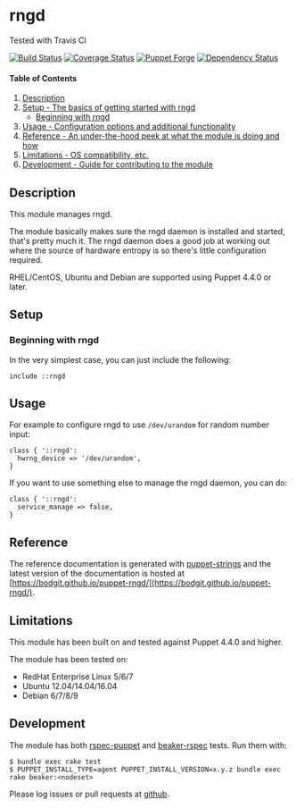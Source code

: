 # rngd

Tested with Travis CI

[![Build Status](https://travis-ci.org/bodgit/puppet-rngd.svg?branch=master)](https://travis-ci.org/bodgit/puppet-rngd)
[![Coverage Status](https://coveralls.io/repos/bodgit/puppet-rngd/badge.svg?branch=master&service=github)](https://coveralls.io/github/bodgit/puppet-rngd?branch=master)
[![Puppet Forge](http://img.shields.io/puppetforge/v/bodgit/rngd.svg)](https://forge.puppetlabs.com/bodgit/rngd)
[![Dependency Status](https://gemnasium.com/bodgit/puppet-rngd.svg)](https://gemnasium.com/bodgit/puppet-rngd)

#### Table of Contents

1. [Description](#description)
2. [Setup - The basics of getting started with rngd](#setup)
    * [Beginning with rngd](#beginning-with-rngd)
3. [Usage - Configuration options and additional functionality](#usage)
4. [Reference - An under-the-hood peek at what the module is doing and how](#reference)
5. [Limitations - OS compatibility, etc.](#limitations)
6. [Development - Guide for contributing to the module](#development)

## Description

This module manages rngd.

The module basically makes sure the rngd daemon is installed and started,
that's pretty much it. The rngd daemon does a good job at working out where
the source of hardware entropy is so there's little configuration required.

RHEL/CentOS, Ubuntu and Debian are supported using Puppet 4.4.0 or later.

## Setup

### Beginning with rngd

In the very simplest case, you can just include the following:

```puppet
include ::rngd
```

## Usage

For example to configure rngd to use `/dev/urandom` for random number input:

```puppet
class { '::rngd':
  hwrng_device => '/dev/urandom',
}
```

If you want to use something else to manage the rngd daemon, you can do:

```puppet
class { '::rngd':
  service_manage => false,
}
```

## Reference

The reference documentation is generated with
[puppet-strings](https://github.com/puppetlabs/puppet-strings) and the latest
version of the documentation is hosted at
[https://bodgit.github.io/puppet-rngd/](https://bodgit.github.io/puppet-rngd/).

## Limitations

This module has been built on and tested against Puppet 4.4.0 and higher.

The module has been tested on:

* RedHat Enterprise Linux 5/6/7
* Ubuntu 12.04/14.04/16.04
* Debian 6/7/8/9

## Development

The module has both [rspec-puppet](http://rspec-puppet.com) and
[beaker-rspec](https://github.com/puppetlabs/beaker-rspec) tests. Run them
with:

```
$ bundle exec rake test
$ PUPPET_INSTALL_TYPE=agent PUPPET_INSTALL_VERSION=x.y.z bundle exec rake beaker:<nodeset>
```

Please log issues or pull requests at
[github](https://github.com/bodgit/puppet-rngd).
